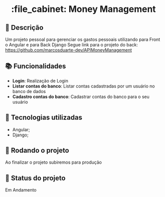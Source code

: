 <h1 align="center">:file_cabinet: Money Management</h1>

## :memo: Descrição
Um projeto pessoal para gerenciar os gastos pessoais utilizando para Front o Angular e para Back Django
Segue link para o projeto do back: https://github.com/marcosduarte-dev/APIMoneyManagement

## :books: Funcionalidades
* <b>Login</b>: Realização de Login
* <b>Listar contas do banco</b>: Listar contas cadastradas por um usuário no banco de dados
* <b>Cadastro contas do banco</b>: Cadastrar contas do banco para o seu usuário

## :wrench: Tecnologias utilizadas
* Angular;
* Django;

## :rocket: Rodando o projeto
Ao finalizar o projeto subiremos para produção

## :dart: Status do projeto
Em Andamento
